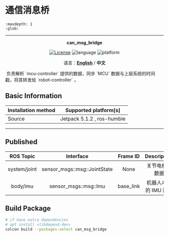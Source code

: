 # 通信消息桥

```{toctree}
:maxdepth: 1
:glob:
```

------

<p align="center"><strong>can_msg_bridge</strong></p>
<p align="center"><a href="https://github.com/${YOUR_GIT_REPOSITORY}/blob/main/LICENSE"><img alt="License" src="https://img.shields.io/badge/License-Apache%202.0-orange"/></a>
<img alt="language" src="https://img.shields.io/badge/language-c++-red"/>
<img alt="platform" src="https://img.shields.io/badge/platform-linux-l"/>
</p>
<p align="center">
    语言：<a href="./docs/docs_en/README_EN.md"><strong>English</strong></a> / <strong>中文</strong>
</p>
​	负责解析  `mcu-controller` 提供的数据，同步 `MCU` 数据与上层系统的时间戳，将其转发给 `robot-controller`  。

## Basic Information

| Installation method | Supported platform[s]      |
| ------------------- | -------------------------- |
| Source              | Jetpack 5.1.2 , ros-humble |

------

## Published

|  ROS Topic   |          Interface           | Frame ID  |      Description      |
| :----------: | :--------------------------: | :-------: | :-------------------: |
| system/joint | sensor_msgs::msg::JointState |   None    |    关节电机的数据     |
|   body/imu   |    sensor_msgs::msg::Imu     | base_link | 机器人本体的 IMU 数据 |

## Build Package

```bash
# if have extra dependencies
# apt install <libdepend-dev>
colcon build --packages-select can_msg_bridge
```
